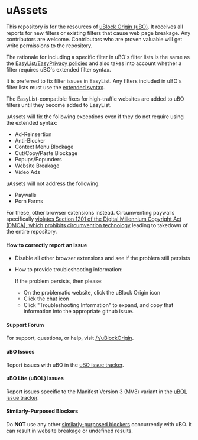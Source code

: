 # uAssets

This repository is for the resources of [uBlock Origin (uBO)](https://github.com/gorhill/uBlock). It receives all reports for new filters or existing filters that cause web page breakage. Any contributors are welcome. Contributors who are proven valuable will get write permissions to the repository.

The rationale for including a specific filter in uBO's filter lists is the same as the [EasyList/EasyPrivacy policies](https://easylist.to/pages/policy.html) and also takes into account whether a filter requires uBO's extended filter syntax.

It is preferred to fix filter issues in EasyList. Any filters included in uBO's filter lists must use the [extended syntax](https://github.com/gorhill/uBlock/wiki/Static-filter-syntax#extended-syntax).

The EasyList-compatible fixes for high-traffic websites are added to uBO filters until they become added to EasyList.

uAssets will fix the following exceptions even if they do not require using the extended syntax:

- Ad-Reinsertion
- Anti-Blocker
- Context Menu Blockage
- Cut/Copy/Paste Blockage
- Popups/Popunders
- Website Breakage
- Video Ads

uAssets will not address the following:

- Paywalls
- Porn Farms

For these, other browser extensions instead. Circumventing paywalls specifically [violates Section 1201 of the Digital Millennium Copyright Act (DMCA), which prohibits circumvention technology](https://github.com/github/dmca/blob/master/2024/08/2024-08-09-news-media-alliance.md) leading to takedown of the entire repository.

#### How to correctly report an issue

- Disable all other browser extensions and see if the problem still persists

- How to provide troubleshooting information:

  If the problem persists, then please:
  - On the problematic website, click the uBlock Origin icon
  - Click the chat icon
  - Click "Troubleshooting Information" to expand, and copy that information into the appropriate github issue.

#### Support Forum

For support, questions, or help, visit [/r/uBlockOrigin](https://www.reddit.com/r/uBlockOrigin/).

#### uBO Issues

Report issues with uBO in the [uBO issue tracker](https://github.com/uBlockOrigin/uBlock-issues/issues).

#### uBO Lite (uBOL) Issues

Report issues specific to the Manifest Version 3 (MV3) variant in the [uBOL issue tracker](https://github.com/uBlockOrigin/uBOL-home/issues).

#### Similarly-Purposed Blockers

Do **NOT** use any other [similarly-purposed blockers](https://x.com/gorhill/status/1033706103782170625) concurrently with uBO. It can result in website breakage or undefined results.
